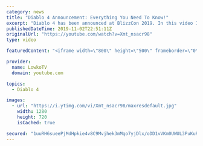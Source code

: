 ```yaml
---
category: news
title: "Diablo 4 Announcement: Everything You Need To Know!"
excerpt: "Diablo 4 has been announced at BlizzCon 2019. In this video I go over everything you need to know about this upcoming Blizzard Entertainment game."
publishedDateTime: 2019-11-02T22:51:11Z
originalUrl: "https://youtube.com/watch?v=Xmt_nsacr98"
type: video

featuredContent: "<iframe width=\"800\" height=\"500\" frameborder=\"0\" src=\"https://www.youtube.com/embed/Xmt_nsacr98\" allow=\"accelerometer; autoplay; encrypted-media; gyroscope; picture-in-picture\" allowfullscreen></iframe>"

provider:
  name: LowkoTV
  domain: youtube.com

topics:
  - Diablo 4

images:
  - url: "https://i.ytimg.com/vi/Xmt_nsacr98/maxresdefault.jpg"
    width: 1280
    height: 720
    isCached: true

secured: "1uuRH6sueePjMdHpkie4v8C9Mvjhek3mMqo7yjDlx/oDD1vVKm0UWUL3PuKuRbG38SKVWfmlvc4+LBu8zpSvB5TilWxraUyu1hQEJC2/gxFHOL6Z9aDkA4nw2YhoFpPPMw3Iwpw2X0FVW3W2vJ7Osfxc4OaUwMh5nCr7GwPlpcVihEBl1Rki074Qp7QladWpqLtjOaiPCnbIp9PpU+S4IeUdQJrZBnh6eZgBAe4eEZAyPkhgMRPMMA1duD4lSjXdbuHRqEBA5fPurrI68nYzjQ7PloPi20JUTBWKEi1tvbXY9R3g/Hme0nr980tI48FjgsdapdZ947E2HHJ6aKF91A8LfpHqM85HA5HvTFuQWp2XtawrPB6KSTDL/eRWlqeH8r1PWZw/jAjC3hNCeyRwHom91INpJUHNzjJRo9ePfhJaPD7b35z4bBCe8rB3RLzH;ImhPTL/7IYpmi6eBzsVSnw=="
---
```


